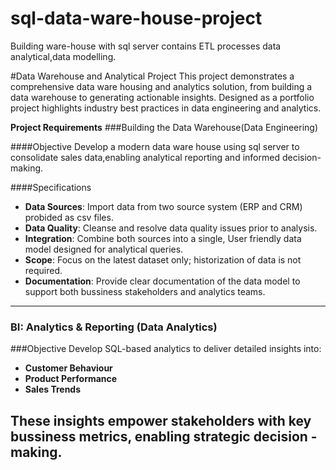 # sql-data-ware-house-project
Building ware-house with sql server contains ETL processes data analytical,data modelling.


#Data Warehouse and Analytical Project
This project demonstrates a comprehensive data ware housing and analytics solution, from building a data warehouse to generating actionable insights. Designed as a portfolio project highlights industry best practices in data engineering and analytics.

**Project Requirements**
###Building the Data Warehouse(Data Engineering)

####Objective
Develop a modern data ware house using sql server to consolidate sales data,enabling analytical reporting and informed decision-making.

####Specifications
- **Data Sources**: Import data from two source system (ERP and CRM) probided as csv files.
- **Data Quality**: Cleanse and resolve data quality issues prior to analysis.
- **Integration**: Combine both sources into a single, User friendly data model designed for analytical queries.
- **Scope**: Focus on the latest dataset only; historization of data is not required.
- **Documentation**: Provide clear documentation of the data model to support both bussiness stakeholders and analytics teams.

---

### BI: Analytics & Reporting (Data Analytics)

###Objective
Develop SQL-based analytics to deliver detailed insights into:
- **Customer Behaviour**
- **Product Performance**
- **Sales Trends**

These insights empower stakeholders with key bussiness metrics, enabling strategic decision - making.
---
